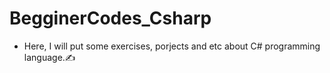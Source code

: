# BegginerCodes_Csharp
* Here, I will put some exercises, porjects and etc about C# programming language.✍️
